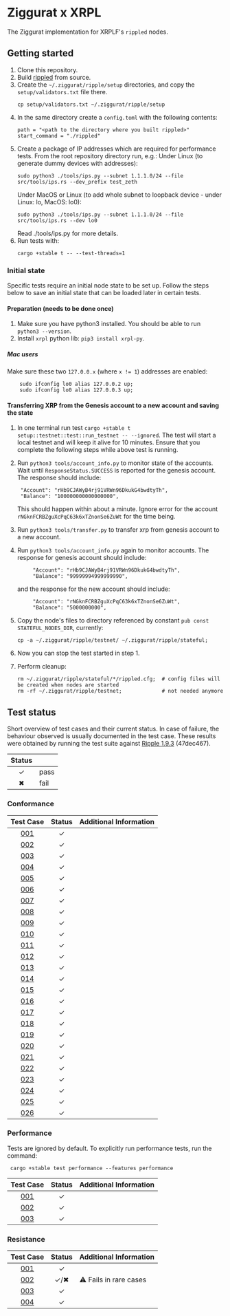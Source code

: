 # Ziggurat x XRPL

The Ziggurat implementation for XRPLF's `rippled` nodes.

## Getting started

1. Clone this repository.
2. Build [rippled](https://github.com/XRPLF/rippled) from source.
3. Create the `~/.ziggurat/ripple/setup` directories, and copy the `setup/validators.txt` file there.
   ```
   cp setup/validators.txt ~/.ziggurat/ripple/setup
   ```
4. In the same directory create a `config.toml` with the following contents:
   ```
   path = "<path to the directory where you built rippled>"
   start_command = "./rippled"
   ```
5. Create a package of IP addresses which are required for performance tests. From the root repository directory run, e.g.:
   Under Linux (to generate dummy devices with addresses):
   ```
   sudo python3 ./tools/ips.py --subnet 1.1.1.0/24 --file src/tools/ips.rs --dev_prefix test_zeth
   ```
   Under MacOS or Linux (to add whole subnet to loopback device - under Linux: lo, MacOS: lo0):
   ```
   sudo python3 ./tools/ips.py --subnet 1.1.1.0/24 --file src/tools/ips.rs --dev lo0
   ```
   Read ./tools/ips.py for more details.
6. Run tests with:
   ```
   cargo +stable t -- --test-threads=1
   ```

### Initial state
Specific tests require an initial node state to be set up.
Follow the steps below to save an initial state that can be loaded later in certain tests.

#### Preparation (needs to be done once)
1. Make sure you have python3 installed. You should be able to run `python3 --version`.
2. Install `xrpl` python lib: `pip3 install xrpl-py`.

##### Mac users
Make sure these two `127.0.0.x` (where `x != 1`) addresses are enabled:
```
    sudo ifconfig lo0 alias 127.0.0.2 up;
    sudo ifconfig lo0 alias 127.0.0.3 up;
```

#### Transferring XRP from the Genesis account to a new account and saving the state
1. In one terminal run test `cargo +stable t setup::testnet::test::run_testnet -- --ignored`.
   The test will start a local testnet and will keep it alive for 10 minutes. Ensure that you complete the
   following steps while above test is running.

2. Run `python3 tools/account_info.py` to monitor state of the accounts. 
   Wait until `ResponseStatus.SUCCESS` is reported for the genesis account. The response should include:
   ```
    "Account": "rHb9CJAWyB4rj91VRWn96DkukG4bwdtyTh",
    "Balance": "100000000000000000",
   ```
   This should happen within about a minute.
   Ignore error for the account `rNGknFCRBZguXcPqC63k6xTZnonSe6ZuWt` for the time being.
3. Run `python3 tools/transfer.py` to transfer xrp from genesis account to a new account.
4. Run `python3 tools/account_info.py` again to monitor accounts. The response for genesis account should include:
   ```
        "Account": "rHb9CJAWyB4rj91VRWn96DkukG4bwdtyTh",
        "Balance": "99999994999999990",
   ```
   and the response for the new account should include:
   ```
        "Account": "rNGknFCRBZguXcPqC63k6xTZnonSe6ZuWt",
        "Balance": "5000000000",
   ```
5. Copy the node's files to directory referenced by constant `pub const STATEFUL_NODES_DIR`, currently:
   ```
   cp -a ~/.ziggurat/ripple/testnet/ ~/.ziggurat/ripple/stateful;
   ```
6. Now you can stop the test started in step 1.
7. Perform cleanup:
   ```
   rm ~/.ziggurat/ripple/stateful/*/rippled.cfg;  # config files will be created when nodes are started
   rm -rf ~/.ziggurat/ripple/testnet;             # not needed anymore
   ```
## Test status

Short overview of test cases and their current status. In case of failure, the behaviour observed is usually documented in the test case.
These results were obtained by running the test suite against [Ripple 1.9.3](https://github.com/XRPLF/rippled) (47dec467).

| Status |               |
|:------:|---------------|
|   ✓    | pass          |
|   ✖    | fail          |


### Conformance

|             Test Case             | Status | Additional Information |
|:---------------------------------:|:------:|:-----------------------|
| [001](SPEC.md#ZG-CONFORMANCE-001) |   ✓    |                        |
| [002](SPEC.md#ZG-CONFORMANCE-002) |   ✓    |                        |
| [003](SPEC.md#ZG-CONFORMANCE-003) |   ✓    |                        |
| [004](SPEC.md#ZG-CONFORMANCE-004) |   ✓    |                        |
| [005](SPEC.md#ZG-CONFORMANCE-005) |   ✓    |                        |
| [006](SPEC.md#ZG-CONFORMANCE-006) |   ✓    |                        |
| [007](SPEC.md#ZG-CONFORMANCE-007) |   ✓    |                        |
| [008](SPEC.md#ZG-CONFORMANCE-008) |   ✓    |                        |
| [009](SPEC.md#ZG-CONFORMANCE-009) |   ✓    |                        |
| [010](SPEC.md#ZG-CONFORMANCE-010) |   ✓    |                        |
| [011](SPEC.md#ZG-CONFORMANCE-011) |   ✓    |                        |
| [012](SPEC.md#ZG-CONFORMANCE-012) |   ✓    |                        |
| [013](SPEC.md#ZG-CONFORMANCE-013) |   ✓    |                        |
| [014](SPEC.md#ZG-CONFORMANCE-014) |   ✓    |                        |
| [015](SPEC.md#ZG-CONFORMANCE-015) |   ✓    |                        |
| [016](SPEC.md#ZG-CONFORMANCE-016) |   ✓    |                        |
| [017](SPEC.md#ZG-CONFORMANCE-017) |   ✓    |                        |
| [018](SPEC.md#ZG-CONFORMANCE-018) |   ✓    |                        |
| [019](SPEC.md#ZG-CONFORMANCE-019) |   ✓    |                        |
| [020](SPEC.md#ZG-CONFORMANCE-020) |   ✓    |                        |
| [021](SPEC.md#ZG-CONFORMANCE-021) |   ✓    |                        |
| [022](SPEC.md#ZG-CONFORMANCE-022) |   ✓    |                        |
| [023](SPEC.md#ZG-CONFORMANCE-023) |   ✓    |                        |
| [024](SPEC.md#ZG-CONFORMANCE-024) |   ✓    |                        |
| [025](SPEC.md#ZG-CONFORMANCE-025) |   ✓    |                        |
| [026](SPEC.md#ZG-CONFORMANCE-026) |   ✓    |                        |

### Performance

Tests are ignored by default. To explicitly run performance tests, run the command:
```
 cargo +stable test performance --features performance
```

|             Test Case             | Status | Additional Information |
|:---------------------------------:|:------:|:-----------------------|
| [001](SPEC.md#ZG-PERFORMANCE-001) |   ✓    |                        |
| [002](SPEC.md#ZG-PERFORMANCE-002) |   ✓    |                        |
| [003](SPEC.md#ZG-PERFORMANCE-003) |   ✓    |                        |

### Resistance

|            Test Case             | Status | Additional Information |
|:--------------------------------:|:------:|:-----------------------|
| [001](SPEC.md#ZG-RESISTANCE-001) |   ✓    |                        |
| [002](SPEC.md#ZG-RESISTANCE-002) |  ✓/✖   | ⚠ Fails in rare cases  |
| [003](SPEC.md#ZG-RESISTANCE-003) |   ✓    |                        |
| [004](SPEC.md#ZG-RESISTANCE-004) |   ✓    |                        |
